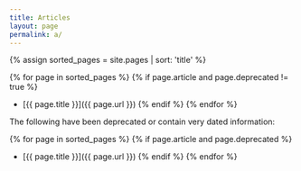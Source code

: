 ```yaml
---
title: Articles
layout: page
permalink: a/
---
```


{% assign sorted_pages = site.pages | sort: 'title' %}

{% for page in sorted_pages %}
{% if page.article and page.deprecated != true %}
- [{{ page.title }}]({{ page.url }})
{% endif %}
{% endfor %}

The following have been deprecated or contain very dated information:

{% for page in sorted_pages %}
{% if page.article and page.deprecated %}
- [{{ page.title }}]({{ page.url }})
{% endif %}
{% endfor %}
